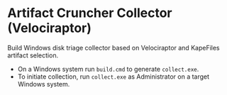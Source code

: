 # Artifact Cruncher Collector (Velociraptor)

Build Windows disk triage collector based on Velociraptor and KapeFiles artifact selection.

* On a Windows system run `build.cmd` to generate `collect.exe`.
* To initiate collection, run `collect.exe` as Administrator on a target Windows system.
